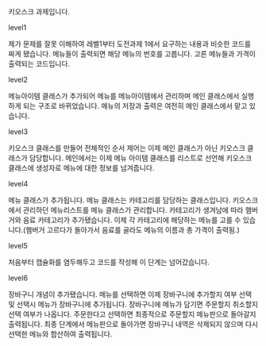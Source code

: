 키오스크 과제입니다.


level1

제가 문제를 잘못 이해하여 레벨1부터 도전과제 1에서 요구하는 내용과 비슷한 코드를 짜게 됐습니다.
메뉴들이 출력되면 해당 메뉴의 번호를 고릅니다. 고른 메뉴들과 가격이 출력되는 코드입니다.

level2

메뉴아이템 클래스가 추가되어 메뉴를 메뉴아이템에서 관리하며 메인 클래스에서 실행하게 되는 구조로 바뀌었습니다.
메뉴의 저장과 출력은 여전히 메인 클래스에서 맡고 있습니다.

level3

키오스크 클래스를 만들어 전체적인 순서 제어는 이제 메인 클래스가 아닌 키오스크 클래스가 담당합니다.
메인에서는 이제 메뉴 아이템 클래스를 리스트로 선언해 키오스크 클래스에 생성자로 메뉴에 대한 정보를 넘겨줍니다.

level4

메뉴 클래스가 추가됩니다. 메뉴 클래스는 카테고리를 담당하는 클래스입니다. 
키오스크에서 관리하던 메뉴리스트를 메뉴 클래스가 관리합니다.
카테고리가 생겨남에 따라 햄버거와 음료 카테고리가 추가됐습니다.
이제 각 카테고리에 해당하는 메뉴를 고를 수 있습니다.(햄버거 고르다가 돌아가서 음료를 골라도 메뉴의 이름과 총 가격이 출력됨.)

level5

처음부터 캡슐화를 염두해두고 코드를 작성해 이 단계는 넘어갔습니다.

level6

장바구니 개념이 추가됐습니다.
메뉴를 선택하면 이제 장바구니에 추가할지 여부 선택 및 선택시 메뉴가 장바구니에 추가됩니다.
장바구니에 메뉴가 담기면 주문할지 취소할지 선택 여부가 나옵니다. 주문한다고 선택하면 최종적으로 주문할지 메뉴판으로 돌아갈지 출력됩니다.
최종 단계에서 메뉴판으로 돌아가면 장바구니 내역은 삭제되지 않으며 다시 선택한 메뉴와 합산하여 출력됩니다.

